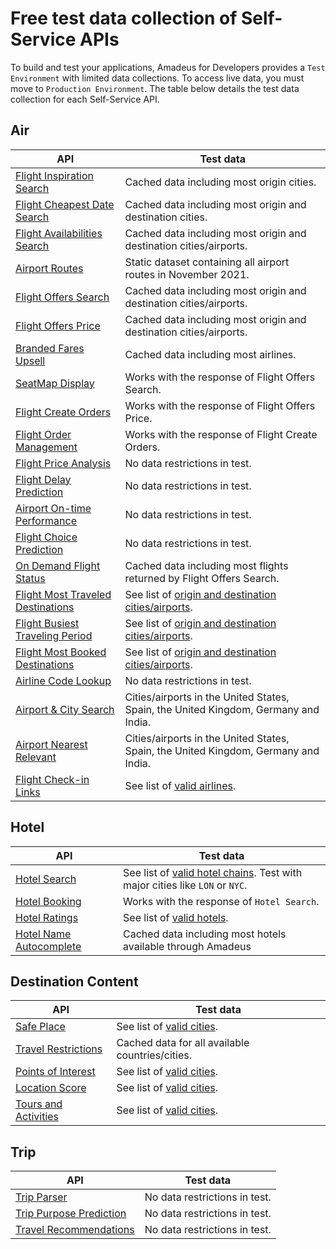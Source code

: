 # Free test data collection of Self-Service APIs

To build and test your applications, Amadeus for Developers provides a `Test Environment` with limited data collections. To access live data, you must move to `Production Environment`. The table below details the test data collection for each Self-Service API.

## Air


| **API**      | **Test data** |
| ----------- | ----------- |
| [Flight Inspiration Search](https://developers.amadeus.com/self-service/category/air/api-doc/flight-inspiration-search) | Cached data including most origin cities. |
| [Flight Cheapest Date Search](https://developers.amadeus.com/self-service/category/air/api-doc/flight-cheapest-date-search) | Cached data including most origin and destination cities. |
| [Flight Availabilities Search](https://developers.amadeus.com/self-service/category/air/api-doc/flight-availabilities-search)  | Cached data including most origin and destination cities/airports. |
| [Airport Routes](https://developers.amadeus.com/self-service/category/air/api-doc/airport-routes) |  Static dataset containing all airport routes in November 2021. |
| [Flight Offers Search](https://developers.amadeus.com/self-service/category/air/api-doc/flight-offers-search) |  Cached data including most origin and destination cities/airports. |
| [Flight Offers Price](https://developers.amadeus.com/self-service/category/air/api-doc/flight-offers-price) |  Cached data including most origin and destination cities/airports. |
| [Branded Fares Upsell](https://developers.amadeus.com/self-service/category/air/api-doc/branded-fares-upsell) |  Cached data including most airlines. |
| [SeatMap Display](https://developers.amadeus.com/self-service/category/air/api-doc/seatmap-display) |  Works with the response of Flight Offers Search. |
| [Flight Create Orders](https://developers.amadeus.com/self-service/category/air/api-doc/flight-create-orders) |  Works with the response of Flight Offers Price. |
| [Flight Order Management](https://developers.amadeus.com/self-service/category/air/api-doc/flight-order-management)  | Works with the response of Flight Create Orders. |
| [Flight Price Analysis](https://developers.amadeus.com/self-service/category/air/api-doc/flight-price-analysis) |  No data restrictions in test. |
| [Flight Delay Prediction](https://developers.amadeus.com/self-service/category/air/api-doc/flight-delay-prediction) | No data restrictions in test. |
| [Airport On-time Performance](https://developers.amadeus.com/self-service/category/air/api-doc/airport-on-time-performance) |  No data restrictions in test. |
| [Flight Choice Prediction](https://developers.amadeus.com/self-service/category/air/api-doc/flight-choice-prediction) | No data restrictions in test. |
| [On Demand Flight Status](https://developers.amadeus.com/self-service/category/air/api-doc/on-demand-flight-status)  | Cached data including most flights returned by Flight Offers Search. |
| [Flight Most Traveled Destinations](https://developers.amadeus.com/self-service/category/air/api-doc/flight-most-traveled-destinations) |  See list of [origin and destination cities/airports](https://github.com/amadeus4dev/data-collection/blob/master/data/ti.md). |
| [Flight Busiest Traveling Period](https://developers.amadeus.com/self-service/category/air/api-doc/flight-busiest-traveling-period) |  See list of [origin and destination cities/airports](https://github.com/amadeus4dev/data-collection/blob/master/data/ti.md). |
| [Flight Most Booked Destinations](https://developers.amadeus.com/self-service/category/air/api-doc/flight-most-booked-destinations) |  See list of [origin and destination cities/airports](https://github.com/amadeus4dev/data-collection/blob/master/data/ti.md). |
| [Airline Code Lookup](https://developers.amadeus.com/self-service/category/air/api-doc/airline-code-lookup) |  No data restrictions in test. |
| [Airport & City Search](https://developers.amadeus.com/self-service/category/air/api-doc/airport-and-city-search) |  Cities/airports in the United States, Spain, the United Kingdom, Germany and India. |
| [Airport Nearest Relevant](https://developers.amadeus.com/self-service/category/air/api-doc/airport-nearest-relevant)  | Cities/airports in the United States, Spain, the United Kingdom, Germany and India. |
| [Flight Check-in Links](https://developers.amadeus.com/self-service/category/air/api-doc/flight-check-in-links) |  See list of [valid airlines](https://github.com/amadeus4dev/data-collection/blob/master/data/checkinlinks.md). |


## Hotel


| **API**      | **Test data** |
| ----------- | ----------- |
| [Hotel Search](https://developers.amadeus.com/self-service/category/hotel/api-doc/hotel-search) |  See list of [valid hotel chains](https://github.com/amadeus4dev/data-collection/blob/master/data/hotelchains.md). Test with major cities like `LON` or `NYC`. |
| [Hotel Booking](https://developers.amadeus.com/self-service/category/hotel/api-doc/hotel-booking) |  Works with the response of `Hotel Search`. |
| [Hotel Ratings](https://developers.amadeus.com/self-service/category/hotel/api-doc/hotel-ratings) |  See list of [valid hotels](https://github.com/amadeus4dev/data-collection/blob/master/data/hotelratings.md). |
| [Hotel Name Autocomplete](https://developers.amadeus.com/self-service/category/hotel/api-doc/hotel-name-autocomplete) | Cached data including most hotels available through Amadeus |


## Destination Content

| **API**      | **Test data** |
| ----------- | ----------- |
| [Safe Place](https://developers.amadeus.com/self-service/category/destination-content/api-doc/safe-place) |  See list of [valid cities](https://github.com/amadeus4dev/data-collection/blob/master/data/pois.md). |
| [Travel Restrictions](https://developers.amadeus.com/self-service/category/destination-content/api-doc/travel-restrictions) | Cached data for all available countries/cities. |
| [Points of Interest](https://developers.amadeus.com/self-service/category/destination-content/api-doc/points-of-interest) | See list of [valid cities](https://github.com/amadeus4dev/data-collection/blob/master/data/pois.md). |
| [Location Score](https://developers.amadeus.com/self-service/category/destination-content/api-doc/location-score) |  See list of [valid cities](https://github.com/amadeus4dev/data-collection/blob/master/data/pois.md). |
| [Tours and Activities](https://developers.amadeus.com/self-service/category/destination-content/api-doc/tours-and-activities) |  See list of [valid cities](https://github.com/amadeus4dev/data-collection/blob/master/data/pois.md). |


## Trip

| **API**      | **Test data** |
| ----------- | ----------- |
| [Trip Parser](https://developers.amadeus.com/self-service/category/trip/api-doc/trip-parser) |  No data restrictions in test. |
| [Trip Purpose Prediction](https://developers.amadeus.com/self-service/category/trip/api-doc/trip-purpose-prediction)  | No data restrictions in test. |
| [Travel Recommendations](https://developers.amadeus.com/self-service/category/trip/api-doc/travel-recommendations)  | No data restrictions in test. |

